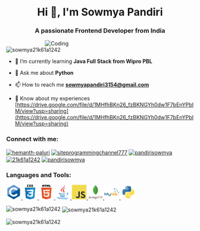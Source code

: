 <h1 align="center">Hi 👋, I'm Sowmya Pandiri</h1>
<h3 align="center">A passionate Frontend Developer from India</h3>
<img align = "right" alt = "Coding" width = 400 src = "https://media.tenor.com/IF2JdxzmyN4AAAAi/coding-girl.gif"> 
<p align="left"> <img src="https://komarev.com/ghpvc/?username=sowmya21k61a1242&label=Profile%20views&color=0e75b6&style=flat" alt="sowmya21k61a1242" /> </p>

- 🌱 I’m currently learning **Java Full Stack from Wipro PBL**

- 💬 Ask me about **Python**

- 📫 How to reach me **sowmyapandiri3154@gmail.com**

- 📄 Know about my experiences [https://drive.google.com/file/d/1MHfhBKn26_fzBKNGYh0dw1F7bEnYPbIM/view?usp=sharing](https://drive.google.com/file/d/1MHfhBKn26_fzBKNGYh0dw1F7bEnYPbIM/view?usp=sharing)

<h3 align="left">Connect with me:</h3>
<p align="left">
<a href="https://linkedin.com/in/hemanth-paluri" target="blank"><img align="center" src="https://raw.githubusercontent.com/rahuldkjain/github-profile-readme-generator/master/src/images/icons/Social/linked-in-alt.svg" alt="hemanth-paluri" height="30" width="40" /></a>
<a href="https://www.youtube.com/@siteprogrammingchannel777" target="blank"><img align="center" src="https://raw.githubusercontent.com/rahuldkjain/github-profile-readme-generator/master/src/images/icons/Social/youtube.svg" alt="siteprogrammingchannel777" height="30" width="40" /></a>
<a href="https://www.codechef.com/users/pandirisowmya" target="blank"><img align="center" src="https://cdn.jsdelivr.net/npm/simple-icons@3.1.0/icons/codechef.svg" alt="pandirisowmya" height="30" width="40" /></a>
<a href="https://www.hackerrank.com/21k61a1242" target="blank"><img align="center" src="https://raw.githubusercontent.com/rahuldkjain/github-profile-readme-generator/master/src/images/icons/Social/hackerrank.svg" alt="21k61a1242" height="30" width="40" /></a>
<a href="https://www.leetcode.com/pandirisowmya" target="blank"><img align="center" src="https://raw.githubusercontent.com/rahuldkjain/github-profile-readme-generator/master/src/images/icons/Social/leet-code.svg" alt="pandirisowmya" height="30" width="40" /></a>
</p>

<h3 align="left">Languages and Tools:</h3>
<p align="left"> <a href="https://www.cprogramming.com/" target="_blank" rel="noreferrer"> <img src="https://raw.githubusercontent.com/devicons/devicon/master/icons/c/c-original.svg" alt="c" width="40" height="40"/> </a> <a href="https://www.w3schools.com/css/" target="_blank" rel="noreferrer"> <img src="https://raw.githubusercontent.com/devicons/devicon/master/icons/css3/css3-original-wordmark.svg" alt="css3" width="40" height="40"/> </a> <a href="https://www.w3.org/html/" target="_blank" rel="noreferrer"> <img src="https://raw.githubusercontent.com/devicons/devicon/master/icons/html5/html5-original-wordmark.svg" alt="html5" width="40" height="40"/> </a> <a href="https://www.java.com" target="_blank" rel="noreferrer"> <img src="https://raw.githubusercontent.com/devicons/devicon/master/icons/java/java-original.svg" alt="java" width="40" height="40"/> </a> <a href="https://developer.mozilla.org/en-US/docs/Web/JavaScript" target="_blank" rel="noreferrer"> <img src="https://raw.githubusercontent.com/devicons/devicon/master/icons/javascript/javascript-original.svg" alt="javascript" width="40" height="40"/> </a> <a href="https://www.mongodb.com/" target="_blank" rel="noreferrer"> <img src="https://raw.githubusercontent.com/devicons/devicon/master/icons/mongodb/mongodb-original-wordmark.svg" alt="mongodb" width="40" height="40"/> </a> <a href="https://www.mysql.com/" target="_blank" rel="noreferrer"> <img src="https://raw.githubusercontent.com/devicons/devicon/master/icons/mysql/mysql-original-wordmark.svg" alt="mysql" width="40" height="40"/> </a> <a href="https://www.python.org" target="_blank" rel="noreferrer"> <img src="https://raw.githubusercontent.com/devicons/devicon/master/icons/python/python-original.svg" alt="python" width="40" height="40"/> </a> </p>

<p><img align="left" src="https://github-readme-stats.vercel.app/api/top-langs?username=sowmya21k61a1242&show_icons=true&locale=en&layout=compact" alt="sowmya21k61a1242" /></p>

<p>&nbsp;<img align="center" src="https://github-readme-stats.vercel.app/api?username=sowmya21k61a1242&show_icons=true&locale=en" alt="sowmya21k61a1242" /></p>

<p><img align="center" src="https://github-readme-streak-stats.herokuapp.com/?user=sowmya21k61a1242&" alt="sowmya21k61a1242" /></p>
